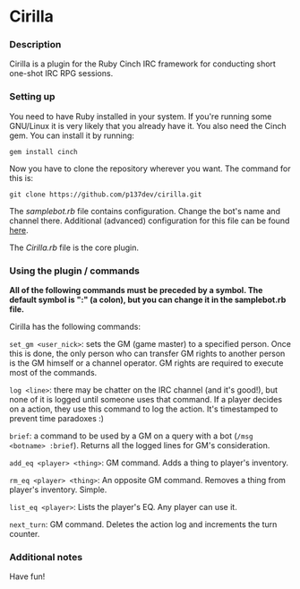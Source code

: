 # Cirilla

### Description
Cirilla is a plugin for the Ruby Cinch IRC framework for conducting short one-shot IRC RPG sessions.

### Setting up
You need to have Ruby installed in your system. If you're running some GNU/Linux it is very likely that you already have it.
You also need the Cinch gem. You can install it by running:

`gem install cinch`

Now you have to clone the repository wherever you want. The command for this is:

`git clone https://github.com/p137dev/cirilla.git`

The *samplebot.rb* file contains configuration. Change the bot's name and channel there. Additional (advanced) configuration for this file can be found [here](https://github.com/cinchrb/cinch/blob/master/docs/bot_options.md).

The *Cirilla.rb* file is the core plugin.

### Using the plugin / commands

**All of the following commands must be preceded by a symbol. The default symbol is ":" (a colon), but you can change it in the samplebot.rb file.**

Cirilla has the following commands:

`set_gm <user_nick>`: sets the GM (game master) to a specified person. Once this is done, the only person who can transfer GM rights to another person is the GM himself or a channel operator. GM rights are required to execute most of the commands.

`log <line>`: there may be chatter on the IRC channel (and it's good!), but none of it is logged until someone uses that command. If a player decides on a action, they use this command to log the action. It's timestamped to prevent time paradoxes :)

`brief`: a command to be used by a GM on a query with a bot (`/msg <botname> :brief`). Returns all the logged lines for GM's consideration. 

`add_eq <player> <thing>`: GM command. Adds a thing to player's inventory.

`rm_eq <player> <thing>`: An opposite GM command. Removes a thing from player's inventory. Simple.

`list_eq <player>`: Lists the player's EQ. Any player can use it.

`next_turn`: GM command. Deletes the action log and increments the turn counter.

### Additional notes

Have fun!


